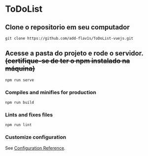 # ToDoList

## Clone o repositorio em seu computador
```
git clone https://github.com/add-flav1s/ToDoList-vuejs.git
```

## Acesse a pasta do projeto e rode o servidor. <strike>(certifique-se de ter o npm instalado na máquina)</strike>
```
npm run serve
```

### Compiles and minifies for production
```
npm run build
```

### Lints and fixes files
```
npm run lint
```

### Customize configuration
See [Configuration Reference](https://cli.vuejs.org/config/).
